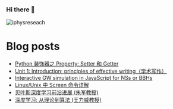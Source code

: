 ### Hi there 👋

<!--
**iphysresearch/iphysresearch** is a ✨ _special_ ✨ repository because its `README.md` (this file) appears on your GitHub profile.

Here are some ideas to get you started:

- 🔭 I’m currently working on ...
- 🌱 I’m currently learning ...
- 👯 I’m looking to collaborate on ...
- 🤔 I’m looking for help with ...
- 💬 Ask me about ...
- 📫 How to reach me: ...
- 😄 Pronouns: ...
- ⚡ Fun fact: ...
-->
 
<p align="left"> <img src="https://komarev.com/ghpvc/?username=iphysreseach&label=Profile%20views&color=0e75b6&style=plastic" alt="iphysreseach" /> </p>


# Blog posts

<!-- BLOG-POST-LIST:START -->

- [Python 装饰器之 Property: Setter 和 Getter](https://iphysresearch.github.io/blog/post/programing/python/property_setter/)
- [Unit 1: Introduction; principles of effective writing（学术写作）](https://iphysresearch.github.io/blog/post/writting/writting-in-the-sciences/unit1/)
- [Interactive GW simulation in JavaScript for NSs or BBHs](https://iphysresearch.github.io/blog/post/gw_notes/spinning_nss_bbhs/)
- [Linux/Unix 中 Screen 命令详解](https://iphysresearch.github.io/blog/post/programing/linux_shell/screen/)
- [贝叶斯深度学习前沿进展 (朱军教授)](https://iphysresearch.github.io/blog/post/ml_notes/junzhu_bayesian_deep_learning/)
- [深度学习: 从理论到算法 (王力威教授)](https://iphysresearch.github.io/blog/post/ml_notes/liweiwang_dl_from_theory_to_algorithm/)

<!-- BLOG-POST-LIST:END -->
